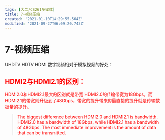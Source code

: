 ```yaml
---
tags: [大二/CS261多媒体]
title: 7-视频压缩
created: '2021-01-10T14:29:55.564Z'
modified: '2021-09-27T06:09:20.743Z'
---
```


# 7-视频压缩
UHDTV
HDTV
HDMI
数字视频相对于模拟视频的好处：


## <font color="red">HDMI2与HDMI2.1的区别：
HDMI2.0和HDMI2.1最大的区别就是带宽
HDMI2.0的传输带宽为18Gbps，而HDMI2.1的带宽则升级到了48Gbps，带宽的提升带来的最直接的提升就是传输数据量的提升。<font>
> <font color="red">The biggest difference between HDMI2.0 and HDMI2.1 is bandwidth.
HDMI2.0 has a bandwidth of 18Gbps, while HDMI2.1 has a bandwidth of 48Gbps. The most immediate improvement is the amount of data that can be transmitted.<font>


